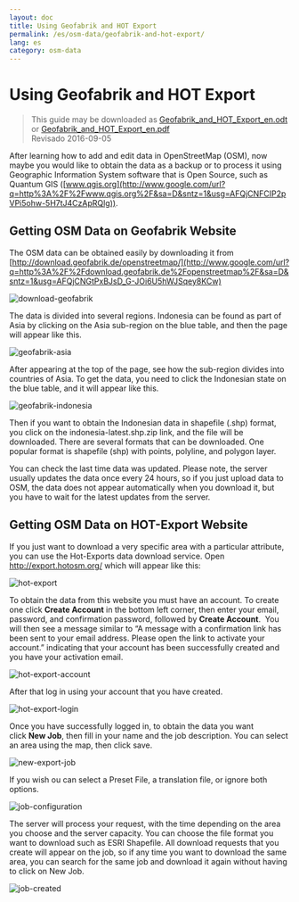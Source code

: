 ```yaml
---
layout: doc
title: Using Geofabrik and HOT Export
permalink: /es/osm-data/geofabrik-and-hot-export/
lang: es
category: osm-data
---
```


Using Geofabrik and HOT Export
================

> This guide may be downloaded as [Geofabrik_and_HOT_Export_en.odt](/files/Geofabrik_and_HOT_Export_en.odt) or [Geofabrik_and_HOT_Export_en.pdf](/files/Geofabrik_and_HOT_Export_en.pdf)  
> Revisado 2016-09-05  

After learning how to add and edit data in OpenStreetMap (OSM), now maybe you would like to obtain the data as a backup or to process it using Geographic Information System software that is Open Source, such as Quantum GIS ([www.qgis.org](http://www.google.com/url?q=http%3A%2F%2Fwww.qgis.org%2F&sa=D&sntz=1&usg=AFQjCNFCIP2pVPi5ohw-5H7tJ4CzApRQlg)).  

Getting OSM Data on Geofabrik Website
-------------------------------------

The OSM data can be obtained easily by downloading it from [http://download.geofabrik.de/openstreetmap/](http://www.google.com/url?q=http%3A%2F%2Fdownload.geofabrik.de%2Fopenstreetmap%2F&sa=D&sntz=1&usg=AFQjCNGtPxBJsD_G-JOi6U5hWJSqey8KCw)

![download-geofabrik][]

The data is divided into several regions. Indonesia can be found as part of Asia by clicking on the Asia sub-region on the blue table, and then the page will appear like this.  

![geofabrik-asia][]

After appearing at the top of the page, see how the sub-region divides into countries of Asia. To get the data, you need to click the Indonesian state on the blue table, and it will appear like this.  

![geofabrik-indonesia][]

Then if you want to obtain the Indonesian data in shapefile (.shp) format, you click on the indonesia-latest.shp.zip link, and the file will be downloaded. There are several formats that can be downloaded. One popular format is shapefile (shp) with points, polyline, and polygon layer.  

You can check the last time data was updated. Please note, the server usually updates the data once every 24 hours, so if you just upload data to OSM, the data does not appear automatically when you download it, but you have to wait for the latest updates from the server.  

Getting OSM Data on HOT-Export Website
--------------------------------------

If you just want to download a very specific area with a particular attribute, you can use the Hot-Exports data download service. Open <http://export.hotosm.org/> which will appear like this:  

![hot-export][]

To obtain the data from this website you must have an account. To create one click **Create Account** in the bottom left corner, then enter your email, password, and confirmation password, followed by **Create Account**.  You will then see a message similar to “A message with a confirmation link has been sent to your email address. Please open the link to activate your account.” indicating that your account has been successfully created and you have your activation email.  

![hot-export-account][]

After that log in using your account that you have created.  

![hot-export-login][]

Once you have successfully logged in, to obtain the data you want click **New Job**, then fill in your name and the job description. You can select an area using the map, then click save.  

![new-export-job][]

If you wish ou can select a Preset File, a translation file, or ignore both options.  

![job-configuration][]

The server will process your request, with the time depending on the area you choose and the server capacity. You can choose the file format you want to download such as ESRI Shapefile. All download requests that you create will appear on the job, so if any time you want to download the same area, you can search for the same job and download it again without having to click on New Job.  

![job-created][]

[download-geofabrik]: /images/osm-data/download-geofabrik.png
[geofabrik-asia]: /images/osm-data/geofabrik-asia.png
[geofabrik-indonesia]: /images/osm-data/geofabrik-indonesia.png
[hot-export]: /images/osm-data/hot-export.png
[hot-export-account]: /images/osm-data/hot-export-account.png
[hot-export-login]: /images/osm-data/hot-export-login.png
[new-export-job]: /images/osm-data/new-export-job.png
[job-configuration]: /images/osm-data/job-configuration.png
[job-created]: /images/osm-data/job-created.png
